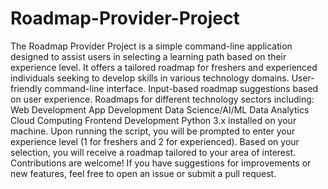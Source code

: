 # Roadmap-Provider-Project
The Roadmap Provider Project is a simple command-line application designed to assist users in selecting a learning path based on their experience level. It offers a tailored roadmap for freshers and experienced individuals seeking to develop skills in various technology domains.
User-friendly command-line interface.
Input-based roadmap suggestions based on user experience.
Roadmaps for different technology sectors including:
Web Development
App Development
Data Science/AI/ML
Data Analytics
Cloud Computing
Frontend Development
Python 3.x installed on your machine.
Upon running the script, you will be prompted to enter your experience level (1 for freshers and 2 for experienced).
Based on your selection, you will receive a roadmap tailored to your area of interest.
Contributions are welcome! If you have suggestions for improvements or new features, feel free to open an issue or submit a pull request.
